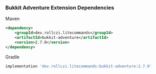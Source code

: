 ### Bukkit Adventure Extension Dependencies
Maven
```xml
<dependency>
    <groupId>dev.rollczi.litecommands</groupId>
    <artifactId>bukkit-adventure</artifactId>
    <version>2.7.0</version>
</dependency>
```
Gradle
```groovy
implementation 'dev.rollczi.litecommands:bukkit-adventure:2.7.0'
```
